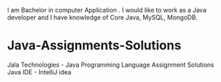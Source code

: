 I am Bachelor in computer Application . I would like to work as a Java developer and I have knowledge of Core Java, MySQL, MongoDB.


# Java-Assignments-Solutions
 Jala Technologies - Java Programming Language Assignment Solutions
 Java IDE - IntelliJ idea
 
